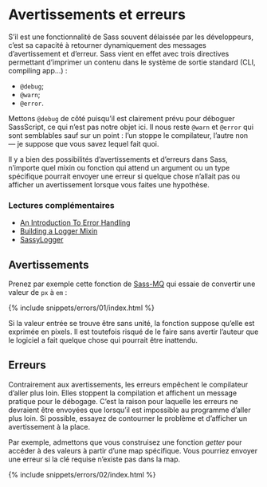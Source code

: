 
# Avertissements et erreurs

S’il est une fonctionnalité de Sass souvent délaissée par les développeurs, c’est sa capacité à retourner dynamiquement des messages d’avertissement et d’erreur. Sass vient en effet avec trois directives permettant d’imprimer un contenu dans le système de sortie standard (CLI, compiling app...)&nbsp;:

* `@debug`;
* `@warn`;
* `@error`.

Mettons `@debug` de côté puisqu’il est clairement prévu pour déboguer SassScript, ce qui n’est pas notre objet ici. Il nous reste `@warn` et `@error` qui sont semblables sauf sur un point&nbsp;: l’un stoppe le compilateur, l’autre non —&nbsp;je suppose que vous savez lequel fait quoi.

Il y a bien des possibilités d’avertissements et d’erreurs dans Sass, n’importe quel mixin ou fonction qui attend un argument ou un type spécifique pourrait envoyer une erreur si quelque chose n’allait pas ou afficher un avertissement lorsque vous faites une hypothèse.

### Lectures complémentaires

* [An Introduction To Error Handling](http://webdesign.tutsplus.com/tutorials/an-introduction-to-error-handling-in-sass--cms-19996)
* [Building a Logger Mixin](http://webdesign.tutsplus.com/tutorials/building-a-logger-mixin-in-sass--cms-22070)
* [SassyLogger](https://github.com/HugoGiraudel/SassyLogger)

## Avertissements

Prenez par exemple cette fonction de [Sass-MQ](https://github.com/sass-mq/sass-mq) qui essaie de convertir une valeur de `px` à `em`&nbsp;:

{% include snippets/errors/01/index.html %}

Si la valeur entrée se trouve être sans unité, la fonction suppose qu’elle est exprimée en pixels. Il est toutefois risqué de le faire sans avertir l’auteur que le logiciel a fait quelque chose qui pourrait être inattendu.

## Erreurs

Contrairement aux avertissements, les erreurs empêchent le compilateur d’aller plus loin. Elles stoppent la compilation et affichent un message pratique pour le débogage. C’est la raison pour laquelle les erreurs ne devraient être envoyées que lorsqu’il est impossible au programme d’aller plus loin. Si possible, essayez de contourner le problème et d’afficher un avertissement à la place.

Par exemple, admettons que vous construisez une fonction *getter* pour accéder à des valeurs à partir d’une map spécifique. Vous pourriez envoyer une erreur si la clé requise n’existe pas dans la map.

{% include snippets/errors/02/index.html %}
